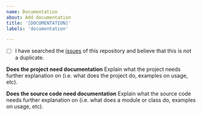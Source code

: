 ```yaml
---
name: Documentation
about: Add documentation
title: '[DOCUMENTATION]'
labels: 'documentation'

---
```


- [ ] I have searched the [issues](https://github.com/coatk1/my_template/issues) of this repository and believe that this is not a duplicate.

**Does the project need documentation**
Explain what the project needs further explanation on (i.e. what does the project do, examples on usage, etc).

**Does the source code need documentation**
Explain what the source code needs further explanation on (i.e. what does a module or class do, examples on usage, etc).
